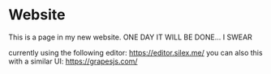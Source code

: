 # Website
This is a page in my new website. ONE DAY IT WILL BE DONE... I SWEAR

currently using the following editor: https://editor.silex.me/
you can also this with a similar UI: https://grapesjs.com/

